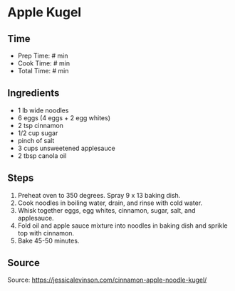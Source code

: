 # Apple Kugel

## Time

- Prep Time: # min
- Cook Time: # min
- Total Time: # min

## Ingredients

- 1 lb wide noodles
- 6 eggs (4 eggs + 2 egg whites)
- 2 tsp cinnamon
- 1/2 cup sugar
- pinch of salt
- 3 cups unsweetened applesauce
- 2 tbsp canola oil

## Steps

1. Preheat oven to 350 degrees.  Spray 9 x 13 baking dish.
2. Cook noodles in boiling water, drain, and rinse with cold water.
3. Whisk together eggs, egg whites, cinnamon, sugar, salt, and applesauce.
4. Fold oil and apple sauce mixture into noodles in baking dish and sprikle top with cinnamon.
5. Bake 45-50 minutes.

## Source

Source: <https://jessicalevinson.com/cinnamon-apple-noodle-kugel/>